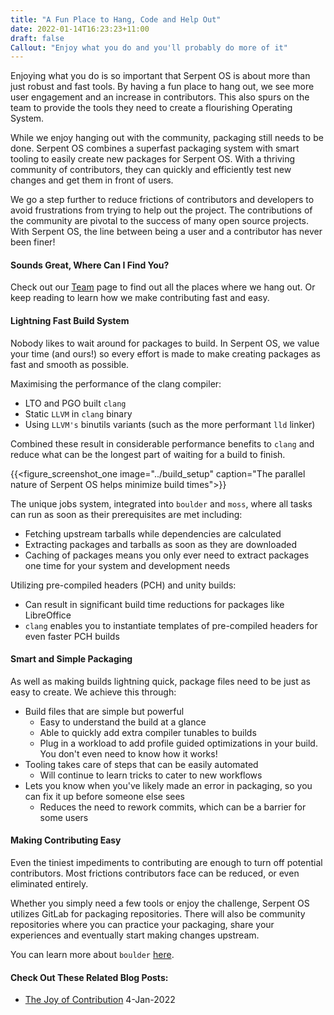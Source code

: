 ```yaml
---
title: "A Fun Place to Hang, Code and Help Out"
date: 2022-01-14T16:23:23+11:00
draft: false
Callout: "Enjoy what you do and you'll probably do more of it"
---
```


<!---
Why:
- A fun space people want to hang out and join
- Increase efficiency of contributors/developers

How:
- Sounds Great, Where Can I Find You?
- Lightning Fast Build System
- Smart and Simple Packaging
- Making Contributing Easy
--->

Enjoying what you do is so important that Serpent OS is about more than just robust and fast tools. By having a fun
place to hang out, we see more user engagement and an increase in contributors. This also spurs on the team to provide
the tools they need to create a flourishing Operating System.

While we enjoy hanging out with the community, packaging still needs to be done. Serpent OS combines a superfast
packaging system with smart tooling to easily create new packages for Serpent OS. With a thriving community of
contributors, they can quickly and efficiently test new changes and get them in front of users.

We go a step further to reduce frictions of contributors and developers to avoid frustrations from trying to help out
the project. The contributions of the community are pivotal to the success of many open source projects. With Serpent
OS, the line between being a user and a contributor has never been finer!

#### Sounds Great, Where Can I Find You?

Check out our [Team](/team) page to find out all the places where we hang out. Or keep reading to learn how we make
contributing fast and easy.

#### Lightning Fast Build System

Nobody likes to wait around for packages to build. In Serpent OS, we value your time (and ours!) so every effort is
made to make creating packages as fast and smooth as possible.

Maximising the performance of the clang compiler:
 - LTO and PGO built `clang`
 - Static `LLVM` in `clang` binary
 - Using `LLVM's` binutils variants (such as the more performant `lld` linker)

Combined these result in considerable performance benefits to `clang` and reduce what can be the longest part of
waiting for a build to finish.

{{<figure_screenshot_one image="../build_setup" caption="The parallel nature of Serpent OS helps minimize build times">}}

The unique jobs system, integrated into `boulder` and `moss`, where all tasks can run as soon as their prerequisites
are met including:
 - Fetching upstream tarballs while dependencies are calculated
 - Extracting packages and tarballs as soon as they are downloaded
 - Caching of packages means you only ever need to extract packages one time for your system and development needs

Utilizing pre-compiled headers (PCH) and unity builds:
 - Can result in significant build time reductions for packages like LibreOffice
 - `clang` enables you to instantiate templates of pre-compiled headers for even faster PCH builds

#### Smart and Simple Packaging

As well as making builds lightning quick, package files need to be just as easy to create. We achieve this through:

 - Build files that are simple but powerful
   - Easy to understand the build at a glance
   - Able to quickly add extra compiler tunables to builds
   - Plug in a workload to add profile guided optimizations in your build. You don't even need to know how it works!
 - Tooling takes care of steps that can be easily automated
   - Will continue to learn tricks to cater to new workflows
 - Lets you know when you've likely made an error in packaging, so you can fix it up before someone else sees
   - Reduces the need to rework commits, which can be a barrier for some users

#### Making Contributing Easy

Even the tiniest impediments to contributing are enough to turn off potential contributors. Most frictions contributors
face can be reduced, or even eliminated entirely.

Whether you simply need a few tools or enjoy the challenge, Serpent OS utilizes GitLab for packaging repositories.
There will also be community repositories where you can practice your packaging, share your experiences and eventually
start making changes upstream.

You can learn more about `boulder` [here](/boulder).

#### Check Out These Related Blog Posts:

- [The Joy of Contribution](https://serpentos.com/blog/2022/01/04/the-joy-of-contribution) 4-Jan-2022
